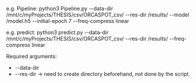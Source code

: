 e.g. Pipeline:
python3 Pipeline.py --data-dir /mnt/c/myProjects/THESIS/csv/ORCASPOT_csv/ --res-dir /results/ --model /model.h5 --initial-epoch 7 --freq-compress linear  

e.g. predict:
python3 predict.py --data-dir /mnt/c/myProjects/THESIS/csv/ORCASPOT_csv/ --res-dir /results/ --freq-compress linear

Required arguments:
- --data-dir 
- --res-dir -> need to create directory beforehand, not done by the script. 